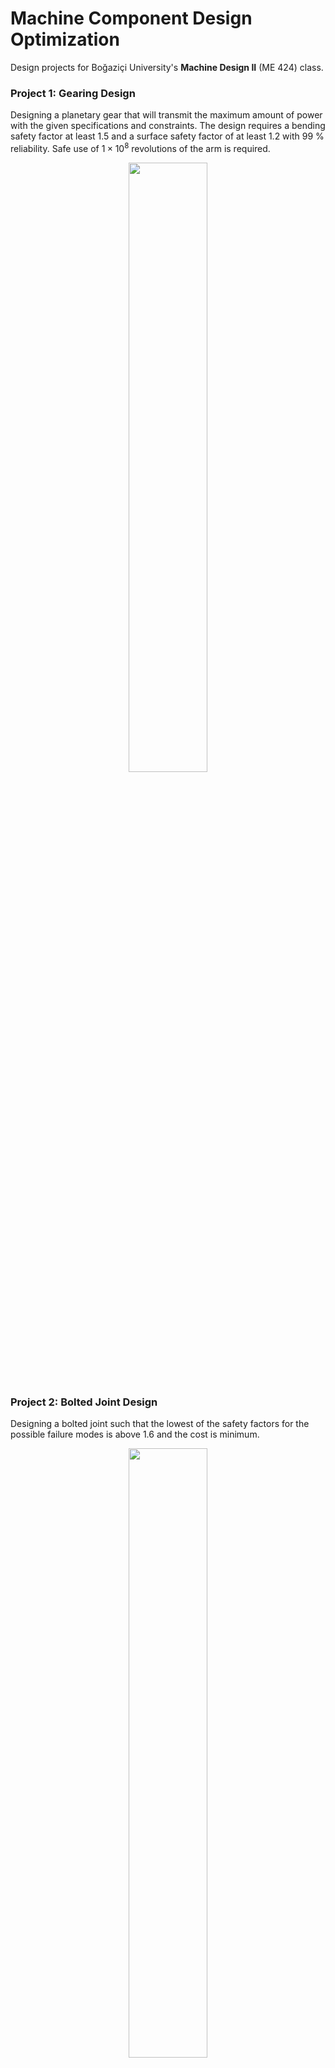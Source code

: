 # Machine Component Design Optimization

Design projects for Boğaziçi University's **Machine Design II** (ME 424) class.

### Project 1: Gearing Design

Designing a planetary gear that will transmit the maximum amount of power with the given specifications and constraints. The design requires a bending safety factor at least 1.5 and a surface safety factor of at least 1.2 with 99 % reliability. Safe use of $1\times 10^{8}$ revolutions of the arm is required. 

<p align="center">
  <img src="https://github.com/edizferit/Machine_Component_Design_Optimization/blob/main/figures/p1.jpg?raw=true" width="50%">
</p>

### Project 2: Bolted Joint Design

Designing a bolted joint such that the lowest of the safety factors for the possible failure modes is above 1.6 and the cost is minimum.

<p align="center">
  <img src="https://github.com/edizferit/Machine_Component_Design_Optimization/blob/main/figures/p2.jpg?raw=true" width="50%">
</p>

### Project 3: Spring Design

Designing a spring that has lowest cost and safe against fatigue and buckling failures with an infinite fatigue life.

<p align="center">
  <img src="https://github.com/edizferit/Machine_Component_Design_Optimization/blob/main/figures/p3.jpg?raw=true" width="60%">
</p>

**The governing equation:**

$$\frac{\partial^2 u(x,t)}{\partial x^2} = \frac{1}{\beta^2}\frac{\partial^2 u(x,t)}{\partial t^2}$$

**Axial force in the spring:**

$$F(x,t) = Lk\frac{\partial u(x,t)}{\partial x}$$

where $u$ is the displacement in the $x$ direction, $L$ is the length of the spring, $k$ is the spring rate, $m$ is the total mass of the spring, $\beta^2 = L^2k/m$



